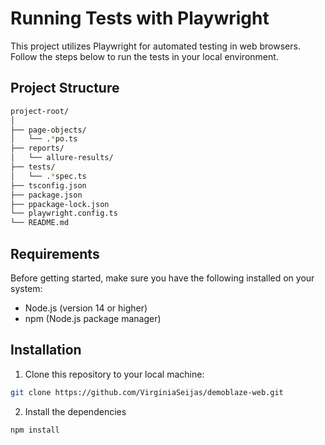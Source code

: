# Running Tests with Playwright

This project utilizes Playwright for automated testing in web browsers. Follow the steps below to run the tests in your local environment.

## Project Structure


```bash
project-root/
│
├── page-objects/
│   └── .*po.ts
├── reports/
│   └── allure-results/
├── tests/
│   └── .*spec.ts
├── tsconfig.json
├── package.json
├── ppackage-lock.json
└── playwright.config.ts
└── README.md

```

## Requirements

Before getting started, make sure you have the following installed on your system:

- Node.js (version 14 or higher)
- npm (Node.js package manager)

## Installation

1. Clone this repository to your local machine:

```bash
git clone https://github.com/VirginiaSeijas/demoblaze-web.git
```
2. Install the dependencies 
```bash
npm install
```



